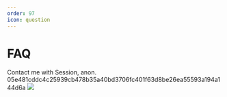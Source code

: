 ```yaml
---
order: 97
icon: question
---
```


# FAQ

Contact me with Session, anon.
05e481cddc4c25939cb478b35a40bd3706fc401f63d8be26ea55593a194a144d6a
![](05e481cddc4c25939cb478b35a40bd3706fc401f63d8be26ea55593a194a144d6a)
